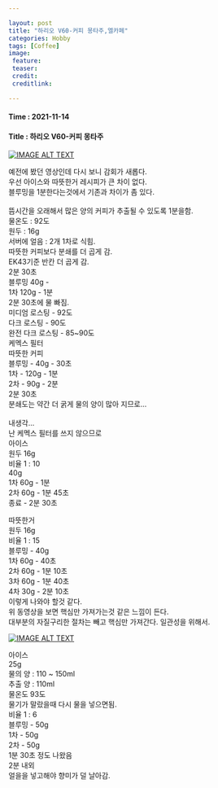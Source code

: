 ```yaml
---

layout: post
title: "하리오 V60-커피 몽타주,엘카페"
categories: Hobby
tags: [Coffee]
image:
 feature: 
 teaser: 
 credit:
 creditlink:

---
```


#### Time : 2021-11-14
#### Title : 하리오 V60-커피 몽타주

[![IMAGE ALT TEXT](https://img.youtube.com/vi/bLvZsq05Y2c/0.jpg)](https://www.youtube.com/watch?v=bLvZsq05Y2c "Video Title")

예전에 봤던 영상인데 다시 보니 감회가 새롭다.<br>
우선 아이스와 따뜻한거 레시피가 큰 차이 없다.<br>
블루밍을 1분한다는것에서 기존과 차이가 좀 있다.<br>
<br>
뜸시간을 오래해서 많은 양의 커피가 추출될 수 있도록 1분을함.<br>
물온도 : 92도<br>
원두 : 16g<br>
서버에 얼음 : 2개 1차로 식힘.<br>
따뜻한 커피보다 분쇄를 더 곱게 감.<br>
EK43기준 반칸 더 곱게 감.<br>
2분 30초<br>
블루밍 40g - <br>
1차 120g - 1분<br>
2분 30초에 물 빠짐.<br>
미디엄 로스팅 - 92도<br>
다크 로스팅 - 90도<br>
완전 다크 로스팅 - 85~90도<br>
케멕스 필터<br>
따뜻한 커피<br>
블루밍 - 40g - 30초<br>
1차 - 120g - 1분<br>
2차 - 90g - 2분<br>
2분 30초<br>
분쇄도는 약간 더 굵게 물의 양이 많아 지므로...<br>
<br>
내생각...<br>
난 케멕스 필터를 쓰지 않으므로<br>
아이스<br>
원두 16g<br>
비율 1 : 10<br>
40g <br>
1차 60g - 1분<br>
2차 60g - 1분 45초<br>
종료 - 2분 30초<br>

따뜻한거<br>
원두 16g<br>
비율 1 : 15<br>
블루밍 - 40g<br>
1차 60g - 40초<br>
2차 60g - 1분 10초<br>
3차 60g - 1분 40초<br>
4차 30g - 2분 10초<br>
이렇게 나와야 할것 같다.<br>
위 동영상을 보면 핵심만 가져가는것 같은 느낌이 든다.<br>
대부분의 자질구리한 절차는 빼고 핵심만 가져간다. 일관성을 위해서.<br>

[![IMAGE ALT TEXT](https://img.youtube.com/vi/NEB2tRKATxI/0.jpg)](https://www.youtube.com/watch?v=NEB2tRKATxI "Video Title")

아이스<br>
25g<br>
물의 양 : 110 ~ 150ml<br>
추출 양 : 110ml<br>
물온도 93도<br>
물기가 말랐을때 다시 물을 넣으면됨.<br>
비율 1 : 6<br>
블루밍 - 50g<br>
1차 - 50g<br>
2차 - 50g<br>
1분 30초 정도 나왔음<br>
2분 내외<br>
얼을을 넣고해야 향미가 덜 날아감.<br>